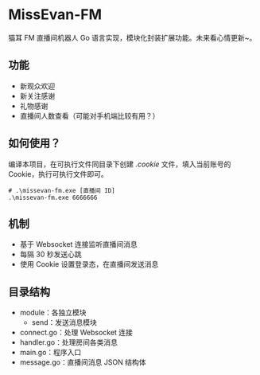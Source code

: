 # MissEvan-FM

猫耳 FM 直播间机器人 Go 语言实现，模块化封装扩展功能。未来看心情更新~。

## 功能

- 新观众欢迎
- 新关注感谢
- 礼物感谢
- 直播间人数查看（可能对手机端比较有用？）

## 如何使用？

编译本项目，在可执行文件同目录下创建 _.cookie_ 文件，填入当前账号的 Cookie，执行可执行文件即可。

```shell
# .\missevan-fm.exe [直播间 ID]
.\missevan-fm.exe 6666666
```

## 机制

- 基于 Websocket 连接监听直播间消息
- 每隔 30 秒发送心跳
- 使用 Cookie 设置登录态，在直播间发送消息

## 目录结构

- module：各独立模块
    - send：发送消息模块
- connect.go：处理 Websocket 连接
- handler.go：处理房间各类消息
- main.go：程序入口
- message.go：直播间消息 JSON 结构体